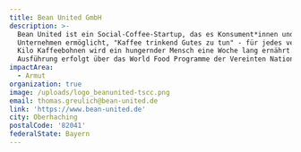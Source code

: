 ```yaml
---
title: Bean United GmbH
description: >-
  Bean United ist ein Social-Coffee-Startup, das es Konsument*innen und
  Unternehmen ermöglicht, "Kaffee trinkend Gutes zu tun" - für jedes verkaufte
  Kilo Kaffeebohnen wird ein hungernder Mensch eine Woche lang ernährt. Die
  Ausführung erfolgt über das World Food Programme der Vereinten Nationen.
impactArea:
  - Armut
organization: true
image: /uploads/logo_beanunited-tscc.png
email: thomas.greulich@bean-united.de
link: 'https://www.bean-united.de'
city: Oberhaching
postalCode: '82041'
federalState: Bayern
---
```


